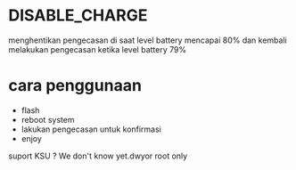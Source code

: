 # DISABLE_CHARGE

menghentikan pengecasan di saat level battery mencapai 80% dan kembali melakukan pengecasan ketika level battery 79%


# cara penggunaan
- flash
- reboot system
- lakukan pengecasan untuk konfirmasi
- enjoy


suport KSU ? We don't know yet.dwyor
root only
